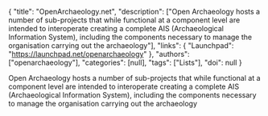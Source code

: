 {
  "title": "OpenArchaeology.net",
  "description": ["Open Archaeology hosts a number of sub-projects that while functional at a component level are intended to interoperate creating a complete AIS (Archaeological Information System), including the components necessary to manage the organisation carrying out the archaeology"],
  "links": {
    "Launchpad": "https://launchpad.net/openarchaeology"
  },
  "authors": ["openarchaeology"],
  "categories": [null],
  "tags": ["Lists"],
  "doi": null
}

<!-- Generated by csv2md.R – do not edit by hand -->

Open Archaeology hosts a number of sub-projects that while functional at a component level are intended to interoperate creating a complete AIS (Archaeological Information System), including the components necessary to manage the organisation carrying out the archaeology
